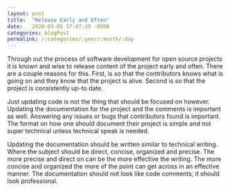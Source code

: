 ```yaml
---
layout: post
title:  "Release Early and Often"
date:   2020-03-05 17:47:39 -0500
categories: blogPost
permalink: /:categories/:year/:month/:day
---
```

Through out the process of software development for open source projects it is known and wise to release content of the project early and often. There are a couple reasons for this. First, is so that the contributors knows what is going on and they know that the project is alive. Second is so that the project is consistently up-to date.  

Just updating code is not the thing that should be focused on however. Updating the documentation for the project and the comments is important as well. Answering any issues or bugs that contributors found is important. The format on how one should document their project is simple and not super technical unless technical speak is needed.  

Updating the documentation should be written similar to technical writing. Where the subject should be direct, concise, organized and precise. The more precise and direct on can be the more effective the writing. The more concise and organized the more of the point can get across in an effective manner. The documentation should not look like code comments, it should look professional. 
